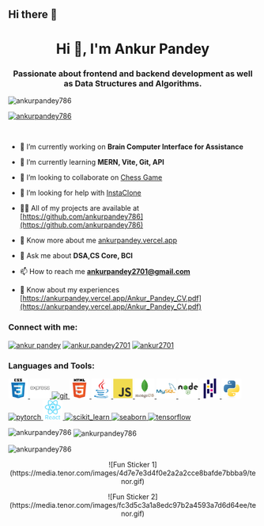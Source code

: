 ## Hi there 👋

<h1 align="center">Hi 🤗, I'm Ankur Pandey</h1>
<h3 align="center">Passionate about frontend and backend development as well as Data Structures and Algorithms.</h3>

<p align="left"> <img src="https://komarev.com/ghpvc/?username=ankurpandey786&label=Profile%20views&color=0e75b6&style=flat" alt="ankurpandey786" /> </p>

<p align="left"> <a href="https://github.com/ryo-ma/github-profile-trophy"><img src="https://github-profile-trophy.vercel.app/?username=ankurpandey786" alt="ankurpandey786" /></a> </p>

<p align="left"> <a href="https://twitter.com/" target="blank"><img src="https://img.shields.io/twitter/follow/?logo=twitter&style=for-the-badge" alt="" /></a> </p>

- 🔭 I’m currently working on **Brain Computer Interface for Assistance**

- 🌱 I’m currently learning **MERN, Vite, Git, API**

- 👯 I’m looking to collaborate on [Chess Game](https://github.com/ankurpandey786/Chess-one)

- 🤝 I’m looking for help with [InstaClone](https://github.com/ankurpandey786/Insta-clone)

- 👨‍💻 All of my projects are available at [https://github.com/ankurpandey786](https://github.com/ankurpandey786)

- 📝 Know more about me [ankurpandey.vercel.app](ankurpandey.vercel.app)

- 💬 Ask me about **DSA,CS Core, BCI**

- 📫 How to reach me **ankurpandey2701@gmail.com**

- 📄 Know about my experiences [https://ankurpandey.vercel.app/Ankur_Pandey_CV.pdf](https://ankurpandey.vercel.app/Ankur_Pandey_CV.pdf)

<h3 align="left">Connect with me:</h3>
<p align="left">
<a href="https://linkedin.com/in/ankur pandey" target="blank"><img align="center" src="https://raw.githubusercontent.com/rahuldkjain/github-profile-readme-generator/master/src/images/icons/Social/linked-in-alt.svg" alt="ankur pandey" height="30" width="40" /></a>
<a href="https://instagram.com/ankur.pandey2701" target="blank"><img align="center" src="https://raw.githubusercontent.com/rahuldkjain/github-profile-readme-generator/master/src/images/icons/Social/instagram.svg" alt="ankur.pandey2701" height="30" width="40" /></a>
<a href="https://www.leetcode.com/ankur2701" target="blank"><img align="center" src="https://raw.githubusercontent.com/rahuldkjain/github-profile-readme-generator/master/src/images/icons/Social/leet-code.svg" alt="ankur2701" height="30" width="40" /></a>
</p>

<h3 align="left">Languages and Tools:</h3>
<p align="left"> <a href="https://www.w3schools.com/css/" target="_blank" rel="noreferrer"> <img src="https://raw.githubusercontent.com/devicons/devicon/master/icons/css3/css3-original-wordmark.svg" alt="css3" width="40" height="40"/> </a> <a href="https://expressjs.com" target="_blank" rel="noreferrer"> <img src="https://raw.githubusercontent.com/devicons/devicon/master/icons/express/express-original-wordmark.svg" alt="express" width="40" height="40"/> </a> <a href="https://git-scm.com/" target="_blank" rel="noreferrer"> <img src="https://www.vectorlogo.zone/logos/git-scm/git-scm-icon.svg" alt="git" width="40" height="40"/> </a> <a href="https://www.w3.org/html/" target="_blank" rel="noreferrer"> <img src="https://raw.githubusercontent.com/devicons/devicon/master/icons/html5/html5-original-wordmark.svg" alt="html5" width="40" height="40"/> </a> <a href="https://www.java.com" target="_blank" rel="noreferrer"> <img src="https://raw.githubusercontent.com/devicons/devicon/master/icons/java/java-original.svg" alt="java" width="40" height="40"/> </a> <a href="https://developer.mozilla.org/en-US/docs/Web/JavaScript" target="_blank" rel="noreferrer"> <img src="https://raw.githubusercontent.com/devicons/devicon/master/icons/javascript/javascript-original.svg" alt="javascript" width="40" height="40"/> </a> <a href="https://www.mongodb.com/" target="_blank" rel="noreferrer"> <img src="https://raw.githubusercontent.com/devicons/devicon/master/icons/mongodb/mongodb-original-wordmark.svg" alt="mongodb" width="40" height="40"/> </a> <a href="https://www.mysql.com/" target="_blank" rel="noreferrer"> <img src="https://raw.githubusercontent.com/devicons/devicon/master/icons/mysql/mysql-original-wordmark.svg" alt="mysql" width="40" height="40"/> </a> <a href="https://nodejs.org" target="_blank" rel="noreferrer"> <img src="https://raw.githubusercontent.com/devicons/devicon/master/icons/nodejs/nodejs-original-wordmark.svg" alt="nodejs" width="40" height="40"/> </a> <a href="https://pandas.pydata.org/" target="_blank" rel="noreferrer"> <img src="https://raw.githubusercontent.com/devicons/devicon/2ae2a900d2f041da66e950e4d48052658d850630/icons/pandas/pandas-original.svg" alt="pandas" width="40" height="40"/> </a> <a href="https://www.python.org" target="_blank" rel="noreferrer"> <img src="https://raw.githubusercontent.com/devicons/devicon/master/icons/python/python-original.svg" alt="python" width="40" height="40"/> </a> <a href="https://pytorch.org/" target="_blank" rel="noreferrer"> <img src="https://www.vectorlogo.zone/logos/pytorch/pytorch-icon.svg" alt="pytorch" width="40" height="40"/> </a> <a href="https://reactjs.org/" target="_blank" rel="noreferrer"> <img src="https://raw.githubusercontent.com/devicons/devicon/master/icons/react/react-original-wordmark.svg" alt="react" width="40" height="40"/> </a> <a href="https://scikit-learn.org/" target="_blank" rel="noreferrer"> <img src="https://upload.wikimedia.org/wikipedia/commons/0/05/Scikit_learn_logo_small.svg" alt="scikit_learn" width="40" height="40"/> </a> <a href="https://seaborn.pydata.org/" target="_blank" rel="noreferrer"> <img src="https://seaborn.pydata.org/_images/logo-mark-lightbg.svg" alt="seaborn" width="40" height="40"/> </a> <a href="https://www.tensorflow.org" target="_blank" rel="noreferrer"> <img src="https://www.vectorlogo.zone/logos/tensorflow/tensorflow-icon.svg" alt="tensorflow" width="40" height="40"/> </a> </p>

<p><img align="left" src="https://github-readme-stats.vercel.app/api/top-langs?username=ankurpandey786&show_icons=true&locale=en&layout=compact" alt="ankurpandey786" /></p>

<p>&nbsp;<img align="center" src="https://github-readme-stats.vercel.app/api?username=ankurpandey786&show_icons=true&locale=en" alt="ankurpandey786" /></p>

<p><img align="center" src="https://github-readme-streak-stats.herokuapp.com/?user=ankurpandey786&" alt="ankurpandey786" /></p>

<p align="center">
  ![Fun Sticker 1](https://media.tenor.com/images/4d7e7e3d4f0e2a2a2cce8bafde7bbba9/tenor.gif)
</p>

<p align="center">
  ![Fun Sticker 2](https://media.tenor.com/images/fc3d5c3a1a8edc97b2a4593a7d6d64ee/tenor.gif)
</p>
